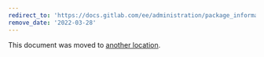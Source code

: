 ```yaml
---
redirect_to: 'https://docs.gitlab.com/ee/administration/package_information/signed_packages.html'
remove_date: '2022-03-28'
---
```


This document was moved to [another location](https://docs.gitlab.com/ee/administration/package_information/signed_packages.html).

<!-- This redirect file can be deleted after 2022-03-28. -->
<!-- Before deletion, see: https://docs.gitlab.com/ee/development/documentation/#move-or-rename-a-page -->
